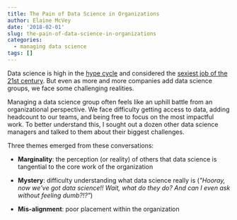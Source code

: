 ```yaml
---
title: The Pain of Data Science in Organizations
author: Elaine McVey
date: '2018-02-01'
slug: the-pain-of-data-science-in-organizations
categories:
  - managing data science
tags: []
---
```


Data science is high in the [hype cycle](https://www.gartner.com/doc/3772081/hype-cycle-data-science-machine) and considered the [sexiest job of the 21st century](https://hbr.org/2012/10/data-scientist-the-sexiest-job-of-the-21st-century).  But even as more and more companies add data science groups, we face some challenging realities.

Managing a data science group often feels like an uphill battle from an organizational perspective.  We face difficulty getting access to data, adding headcount to our teams, and being free to focus on the most impactful work.  To better understand this, I sought out a dozen other data science managers and talked to them about their biggest challenges.  

Three themes emerged from these conversations:

* **Marginality**: the perception (or reality) of others that data science is tangential to the core work of the organization

* **Mystery**: difficulty understanding what data science really is 
(_"Hooray, now we've got data science!!  Wait, what do they do?  And can I even ask without feeling dumb?!?"_)

* **Mis-alignment**: poor placement within the organization